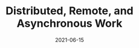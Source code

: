 ---
contentPage: guides/remote-tips
date: '2021-06-15'
lastmod: '2021-06-15'
layout: single
team:
- VMware Tanzu Labs
title: Distributed, Remote, and Asynchronous Work
weight: 90
oldPath: "/content/outcomes/application-development/remote.md"
aliases:
- "/outcomes/application-development/remote"
tags: []
---